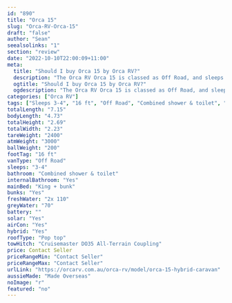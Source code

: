 ```yaml
---
id: "890"
title: "Orca 15"
slug: "Orca-RV-Orca-15"
draft: "false"
author: "Sean"
seealsolinks: "1"
section: "review"
date: "2022-10-10T22:00:09+11:00"
meta:
  title: "Should I buy Orca 15 by Orca RV?"
  description: "The Orca RV Orca 15 is classed as Off Road, and sleeps 3-4 people. It is Made Overseas and comes in at 16 ft. It generally has Combined shower & toilet."
  ogtitle: "Should I buy Orca 15 by Orca RV?"
  ogdescription: "The Orca RV Orca 15 is classed as Off Road, and sleeps 3-4 people. It is Made Overseas and comes in at 16 ft. It generally has Combined shower & toilet."
categories: ["Orca RV"]
tags: ["Sleeps 3-4", "16 ft", "Off Road", "Combined shower & toilet", "Pop top", "Price Unknown", "Made Overseas"]
totalLength: "7.15"
bodyLength: "4.73"
totalHeight: "2.69"
totalWidth: "2.23"
tareWeight: "2400"
atmWeight: "3000"
ballWeight: "200"
footTag: "16 ft"
vanType: "Off Road"
sleeps: "3-4"
bathroom: "Combined shower & toilet"
internalBathroom: "Yes"
mainBed: "King + bunk"
bunks: "Yes"
freshWater: "2x 110"
greyWater: "70"
battery: ""
solar: "Yes"
airCon: "Yes"
hybrid: "Yes"
roofType: "Pop top"
towHitch: "Cruisemaster DO35 All-Terrain Coupling"
price: Contact Seller
priceRangeMin: "Contact Seller"
priceRangeMax: "Contact Seller"
urlLink: "https://orcarv.com.au/orca-rv/model/orca-15-hybrid-caravan"
aussieMade: "Made Overseas"
noImage: "r"
featured: "no"
---
```

